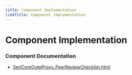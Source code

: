 ```yaml
---
title: Component Implementation
linkTitle: Component Implementation
---
```


# Component Implementation
### Component Documentation

- [SerlComOutpProxy_PeerReviewChecklist.html](doc/SerlComOutpProxy_PeerReviewChecklist.html)

